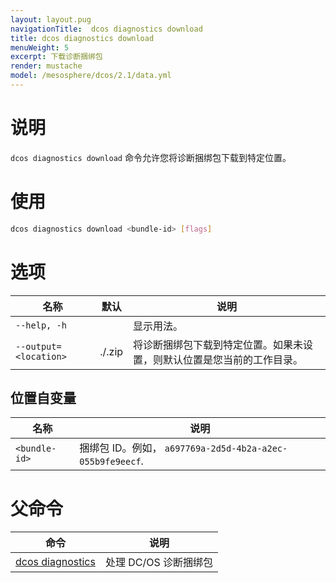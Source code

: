 ```yaml
---
layout: layout.pug
navigationTitle:  dcos diagnostics download
title: dcos diagnostics download
menuWeight: 5
excerpt: 下载诊断捆绑包
render: mustache
model: /mesosphere/dcos/2.1/data.yml
---
```




# 说明
`dcos diagnostics download` 命令允许您将诊断捆绑包下载到特定位置。

# 使用

```bash
dcos diagnostics download <bundle-id> [flags]
```

# 选项

| 名称 | 默认 | 说明 |
|---------|-------------|-------------|
| `--help, -h`   |   | 显示用法。 |
| `--output=<location>`   |  ./<bundle-id>.zip |  将诊断捆绑包下载到特定位置。如果未设置，则默认位置是您当前的工作目录。|

## 位置自变量

| 名称 | 说明 |
|---------|-------------|
| `<bundle-id>`   |   捆绑包 ID。例如， `a697769a-2d5d-4b2a-a2ec-055b9fe9eecf`. |

# 父命令

| 命令 | 说明 |
|---------|-------------|
| [dcos diagnostics](/mesosphere/dcos/cn/2.1/cli/command-reference/dcos-diagnostics/) | 处理 DC/OS 诊断捆绑包 |

